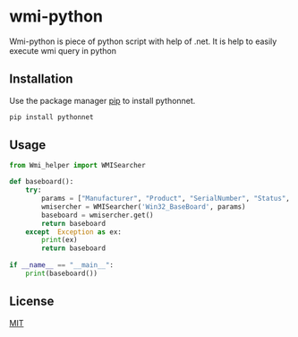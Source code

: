 # wmi-python
Wmi-python is piece of python script with help of .net. It is help to easily execute wmi query in python

## Installation

Use the package manager [pip](https://pypi.org/project/pythonnet) to install pythonnet.

```bash
pip install pythonnet
```

## Usage

```python
from Wmi_helper import WMISearcher

def baseboard():
    try:
        params = ["Manufacturer", "Product", "SerialNumber", "Status", "Version"];
        wmisercher = WMISearcher('Win32_BaseBoard', params)
        baseboard = wmisercher.get()
        return baseboard
    except  Exception as ex:
        print(ex)
        return baseboard
    
if __name__ == "__main__":
    print(baseboard())

```



## License
[MIT](https://choosealicense.com/licenses/mit/)